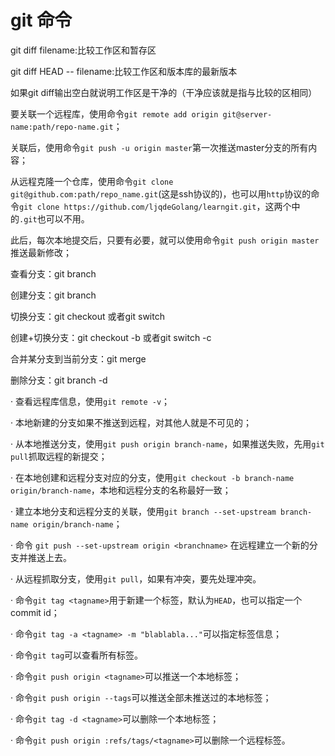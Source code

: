 <h1>git 命令</h1>



git diff filename:比较工作区和暂存区

git diff HEAD -- filename:比较工作区和版本库的最新版本

如果git diff输出空白就说明工作区是干净的（干净应该就是指与比较的区相同）

 

 要关联一个远程库，使用命令`git remote add origin git@server-name:path/repo-name.git`；

关联后，使用命令`git push -u origin master`第一次推送master分支的所有内容；

从远程克隆一个仓库，使用命令`git clone git@github.com:path/repo_name.git`(这是ssh协议的)，也可以用`http`协议的命令`git clone https://github.com/ljqdeGolang/learngit.git`，这两个中的`.git`也可以不用。

此后，每次本地提交后，只要有必要，就可以使用命令`git push origin master`推送最新修改；

 查看分支：git branch

创建分支：git branch <name>

切换分支：git checkout <name>或者git switch <name>

创建+切换分支：git checkout -b <name>或者git switch -c <name>

合并某分支到当前分支：git merge <name>

删除分支：git branch -d <name>

·    查看远程库信息，使用`git remote -v`；

·    本地新建的分支如果不推送到远程，对其他人就是不可见的；

·    从本地推送分支，使用`git push origin branch-name`，如果推送失败，先用`git pull`抓取远程的新提交；

·    在本地创建和远程分支对应的分支，使用`git checkout -b branch-name origin/branch-name`，本地和远程分支的名称最好一致；

·    建立本地分支和远程分支的关联，使用`git branch --set-upstream branch-name origin/branch-name`；

·   命令 `git push --set-upstream origin <branchname>` 在远程建立一个新的分支并推送上去。

·    从远程抓取分支，使用`git pull`，如果有冲突，要先处理冲突。

 ·    命令`git tag <tagname>`用于新建一个标签，默认为`HEAD`，也可以指定一个commit id；

·    命令`git tag -a <tagname> -m "blablabla..."`可以指定标签信息；

·    命令`git tag`可以查看所有标签。

·    命令`git push origin <tagname>`可以推送一个本地标签；

·    命令`git push origin --tags`可以推送全部未推送过的本地标签；

·    命令`git tag -d <tagname>`可以删除一个本地标签；

·    命令`git push origin :refs/tags/<tagname>`可以删除一个远程标签。

